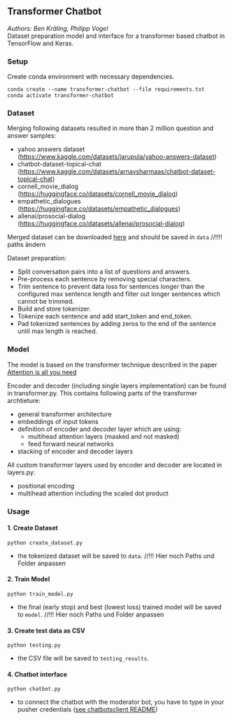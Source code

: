 ## Transformer Chatbot

_Authors: Ben Kräling, Philipp Vogel_ <br>
Dataset preparation model and interface for a transformer based chatbot in TensorFlow and Keras.

### Setup

Create conda environment with necessary dependencies.
  ```
  conda create --name transformer-chatbot --file requirements.txt
  conda activate transformer-chatbot
  ```

### Dataset

Merging following datasets resulted in more than 2 million question and answer samples:

- yahoo answers dataset (https://www.kaggle.com/datasets/jarupula/yahoo-answers-dataset)
- chatbot-dataset-topical-chat (https://www.kaggle.com/datasets/arnavsharmaas/chatbot-dataset-topical-chat)
- cornell_movie_dialog (https://huggingface.co/datasets/cornell_movie_dialog)
- empathetic_dialogues (https://huggingface.co/datasets/empathetic_dialogues)
- allenai/prosocial-dialog (https://huggingface.co/datasets/allenai/prosocial-dialog)

Merged dataset can be downloaded [here](https://fhd.sharepoint.com/:u:/t/Chatbotsdiesmartsind/EVipogxYkvxKpxbXpIOmXT4BqmakIh75tJmh2QACCOah4g?email=florian.huber%40hs-duesseldorf.de&e=eUGCMm) and should be saved in `data` //!!!! paths ändern

Dataset preparation:

- Split conversation pairs into a list of questions and answers.
- Pre-process each sentence by removing special characters.
- Trim sentence to prevent data loss for sentences longer than the configured max sentence length and filter out longer sentences which cannot be trimmed.
- Build and store tokenizer.
- Tokenize each sentence and add start_token and end_token.
- Pad tokenized sentences by adding zeros to the end of the sentence until max length is reached.

### Model

The model is based on the transformer technique described in the paper [Attention is all you need](https://arxiv.org/pdf/1706.03762.pdf)

Encoder and decoder (including single layers implementation) can be found in transformer.py. 
This contains following parts of the transformer archtieture:
- general transformer architecture
- embeddings of input tokens
- definition of encoder and decoder layer which are using:
  - multihead attention layers (masked and not masked)
  - feed forward neural networks
- stacking of encoder and decoder layers

All custom transformer layers used by encoder and decoder are located in layers.py:
- positional encoding
- multihead attention including the scaled dot product

### Usage

#### 1. Create Dataset

```
python create_dataset.py
```

- the tokenized dataset will be saved to `data`. //!!! Hier noch Paths und Folder anpassen

#### 2. Train Model

```
python train_model.py
```

- the final (early stop) and best (lowest loss) trained model will be saved to `model`. //!!! Hier noch Paths und Folder anpassen

#### 3. Create test data as CSV

```
python testing.py
```

- the CSV file will be saved to `testing_results`.

#### 4. Chatbot interface

```
python chatbot.py
```

- to connect the chatbot with the moderator bot, you have to type in your pusher credentials ([see chatbotsclient README](https://github.com/Robstei/chatbotsclient))
